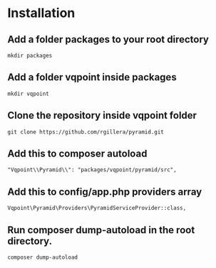 # Installation

## Add a folder packages to your root directory
```
mkdir packages
```

## Add a folder vqpoint inside packages
```
mkdir vqpoint
```

## Clone the repository inside vqpoint folder
```
git clone https://github.com/rgillera/pyramid.git
```

## Add this to composer autoload
```
"Vqpoint\\Pyramid\\": "packages/vqpoint/pyramid/src",
```

## Add this to config/app.php providers array
```
Vqpoint\Pyramid\Providers\PyramidServiceProvider::class,
```

## Run composer dump-autoload in the root directory.
```
composer dump-autoload
```